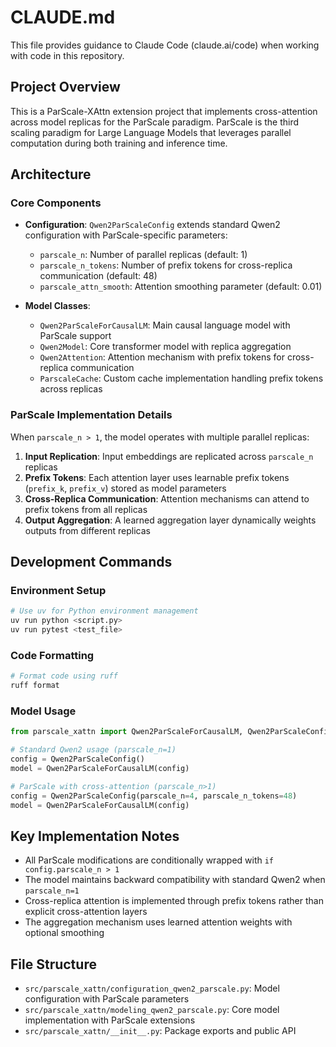 # CLAUDE.md

This file provides guidance to Claude Code (claude.ai/code) when working with code in this repository.

## Project Overview

This is a ParScale-XAttn extension project that implements cross-attention across model replicas for the ParScale paradigm. ParScale is the third scaling paradigm for Large Language Models that leverages parallel computation during both training and inference time.

## Architecture

### Core Components

- **Configuration**: `Qwen2ParScaleConfig` extends standard Qwen2 configuration with ParScale-specific parameters:
  - `parscale_n`: Number of parallel replicas (default: 1)
  - `parscale_n_tokens`: Number of prefix tokens for cross-replica communication (default: 48)
  - `parscale_attn_smooth`: Attention smoothing parameter (default: 0.01)

- **Model Classes**:
  - `Qwen2ParScaleForCausalLM`: Main causal language model with ParScale support
  - `Qwen2Model`: Core transformer model with replica aggregation
  - `Qwen2Attention`: Attention mechanism with prefix tokens for cross-replica communication
  - `ParscaleCache`: Custom cache implementation handling prefix tokens across replicas

### ParScale Implementation Details

When `parscale_n > 1`, the model operates with multiple parallel replicas:

1. **Input Replication**: Input embeddings are replicated across `parscale_n` replicas
2. **Prefix Tokens**: Each attention layer uses learnable prefix tokens (`prefix_k`, `prefix_v`) stored as model parameters
3. **Cross-Replica Communication**: Attention mechanisms can attend to prefix tokens from all replicas
4. **Output Aggregation**: A learned aggregation layer dynamically weights outputs from different replicas

## Development Commands

### Environment Setup
```bash
# Use uv for Python environment management
uv run python <script.py>
uv run pytest <test_file>
```

### Code Formatting
```bash
# Format code using ruff
ruff format
```

### Model Usage
```python
from parscale_xattn import Qwen2ParScaleForCausalLM, Qwen2ParScaleConfig

# Standard Qwen2 usage (parscale_n=1)
config = Qwen2ParScaleConfig()
model = Qwen2ParScaleForCausalLM(config)

# ParScale with cross-attention (parscale_n>1)
config = Qwen2ParScaleConfig(parscale_n=4, parscale_n_tokens=48)
model = Qwen2ParScaleForCausalLM(config)
```

## Key Implementation Notes

- All ParScale modifications are conditionally wrapped with `if config.parscale_n > 1`
- The model maintains backward compatibility with standard Qwen2 when `parscale_n=1`
- Cross-replica attention is implemented through prefix tokens rather than explicit cross-attention layers
- The aggregation mechanism uses learned attention weights with optional smoothing

## File Structure

- `src/parscale_xattn/configuration_qwen2_parscale.py`: Model configuration with ParScale parameters
- `src/parscale_xattn/modeling_qwen2_parscale.py`: Core model implementation with ParScale extensions
- `src/parscale_xattn/__init__.py`: Package exports and public API